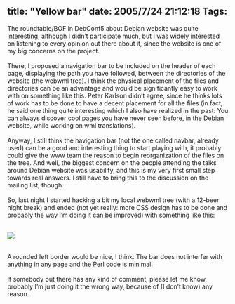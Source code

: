 title: "Yellow bar"
date: 2005/7/24 21:12:18
Tags: 
---
<p>The roundtable/BOF in DebConf5 about Debian website was quite
interesting, although I didn&#8217;t participate much, but I was widely
interested on listening to every opinion out there about it, since the
website is one of my big concerns on the project.<br/><br/>
There, I proposed a navigation bar to be included on the header of each
page, displaying the path you have followed, between the directories of
the website (the webwml tree). I think the physical placement of the
files and directories can be an advantage and would be significantly
easy to work with on something like this. Peter Karlson didn&#8217;t agree,
since he thinks lots of work has to be done to have a decent placement
for all the files (in fact, he said one thing quite interesting which I
also have realized in the past: You can always discover cool pages you
have never seen before, in the Debian website, while working on wml
translations).<br/><br/>
Anyway, I still think the navigation bar (not the one called navbar,
already used) can be a good and interesting thing to start playing
with, it probably could give the www team the reason to begin
reorganization of the files on the tree. And well, the biggest concern
on the people attending the talks around Debian website was usability,
and this is my very first small step towards real answers. I still have
to bring this to the discussion on the mailing list, though.<br/><br/>
So, last night I started hacking a bit my local webwml tree (with a
12-beer night break) and ended (not yet really: more CSS design has to
be done and probably the way I&#8217;m doing it can be improved) with
something like this:<br/><br/></p>
<a target="_blank" href="http://nipl.net/%7Edamog/images/lil-yellow-bar.png"><img vspace="0" hspace="0" border="0" src="http://nipl.net/~damog/images/lil-lil-yellow-bar.png"/></a><br/><br/><p>
A rounded left border would be nice, I think. The bar does not interfer with anything in any page and the Perl code is minimal.<br/><br/>
If somebody out there has any kind of comment, please let me know,
probably I&#8217;m just doing it the wrong way, because of (I don&#8217;t know) any
reason.<br/><br/><br/><br/></p>
